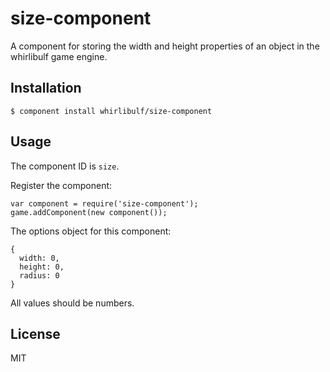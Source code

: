 
# size-component

A component for storing the width and height properties of an object in the whirlibulf game engine.

## Installation

    $ component install whirlibulf/size-component

## Usage

The component ID is `size`.

Register the component:

    var component = require('size-component');
    game.addComponent(new component());

The options object for this component:

    {
      width: 0,
      height: 0,
      radius: 0
    }

All values should be numbers.

## License

  MIT
